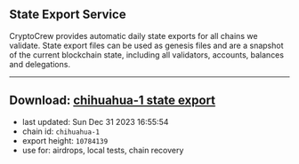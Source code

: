 ## State Export Service
CryptoCrew provides automatic daily state exports for all chains we validate. State export files can be used as genesis files and are a snapshot of the current blockchain state, including all validators, accounts, balances and delegations.

---
**Download: [chihuahua-1 state export](https://dl.ccvalidators.com/SERVICE/chihuahua/chihuahua-1_export_10784139.json)**
---

- last updated: Sun Dec 31 2023 16:55:54
- chain id: `chihuahua-1`
- export height: `10784139`
- use for: airdrops, local tests, chain recovery
